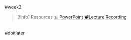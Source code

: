 #week2 

> [!info] Resources
> [📊 PowerPoint](DatabaseCardinalityParticipationWeakEntities.pdf)
> [📽️Lecture Recording]()

```table-of-contents
```

#doitlater